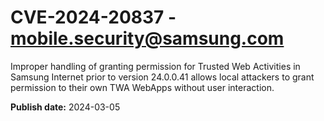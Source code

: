 # CVE-2024-20837 - mobile.security@samsung.com

Improper handling of granting permission for Trusted Web Activities in Samsung Internet prior to version 24.0.0.41 allows local attackers to grant permission to their own TWA WebApps without user interaction.

**Publish date:** 2024-03-05
